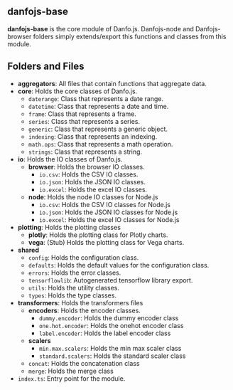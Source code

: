 ## danfojs-base 

**danfojs-base** is the core module of Danfo.js. Danfojs-node and Danfojs-browser folders simply extends/export this functions and classes from this module.

## Folders and Files

  - __aggregators__: All files that contain functions that aggregate data.
  - __core__: Holds the core classes of Danfo.js.
    - `daterange`: Class that represents a date range.
    - `datetime`: Class that represents a date and time.
    - `frame`: Class that represents a frame.
    - `series`: Class that represents a series.
    - `generic`: Class that represents a generic object.
    - `indexing`: Class that represents an indexing.
    - `math.ops`: Class that represents a math operation.
    - `strings`: Class that represents a string.  
  - __io__: Holds the IO classes of Danfo.js.
    - __browser__: Holds the browser IO classes.
      - `io.csv`: Holds the CSV IO classes.
      - `io.json`: Holds the JSON IO classes.
      - `io.excel`: Holds the excel IO classes.
    - __node__: Holds the node IO classes for Node.js
      - `io.csv`: Holds the CSV IO classes for Node.js
      - `io.json`: Holds the JSON IO classes for Node.js
      - `io.excel`: Holds the excel IO classes for Node.js
  - __plotting__: Holds the plotting classes
    - __plotly__: Holds the plotting class for Plotly charts.
    - __vega__: (Stub) Holds the plotting class for Vega charts.
  - __shared__
    - `config`: Holds the configuration class.
    - `defaults`: Holds the default values for the configuration class.
    - `errors`: Holds the error classes.
    - `tensorflowlib`: Autogenerated tensorflow library export.
    - `utils`: Holds the utility classes.
    - `types`: Holds the type classes.
  - __transformers__: Holds the transformers files
    - __encoders__: Holds the encoder classes.
       - `dummy.encoder`: Holds the dummy encoder class
        - `one.hot.encoder`: Holds the onehot encoder class
        - `label.encoder`: Holds the label encoder class
    - __scalers__
      - `min.max.scalers`: Holds the min max scaler class
      - `standard.scalers`: Holds the standard scaler class
    - `concat`: Holds the concatenation class
    - `merge`: Holds the merge class
  - `index.ts`: Entry point for the module.